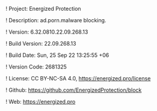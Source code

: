 ! Project: Energized Protection

! Description: ad.porn.malware blocking.

! Version: 6.32.0810.22.09.268.13

! Build Version: 22.09.268.13

! Build Date: Sun, 25 Sep 22 13:25:55 +06

! Version Code: 2681325

! License: CC BY-NC-SA 4.0, https://energized.pro/license

! Github: https://github.com/EnergizedProtection/block

! Web: https://energized.pro
